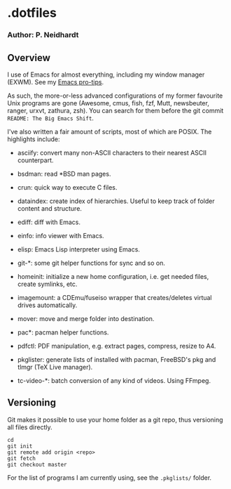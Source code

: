 # .dotfiles
### Author: P. Neidhardt

## Overview

I use of Emacs for almost everything, including my window manager (EXWM).  See
my [Emacs pro-tips](http://ambrevar.bitbucket.io/emacs/).

As such, the more-or-less advanced configurations of my former favourite Unix
programs are gone (Awesome, cmus, fish, fzf, Mutt, newsbeuter, ranger, urxvt,
zathura, zsh).  You can search for them before the git commit `README: The Big
Emacs Shift`.



I've also written a fair amount of scripts, most of which are POSIX.  The highlights include:

* asciify: convert many non-ASCII characters to their nearest ASCII counterpart.

* bsdman: read *BSD man pages.

* crun: quick way to execute C files.

* dataindex: create index of hierarchies. Useful to keep track of folder content
and structure.

* ediff: diff with Emacs.

* einfo: info viewer with Emacs.

* elisp: Emacs Lisp interpreter using Emacs.

* git-*: some git helper functions for sync and so on.

* homeinit: initialize a new home configuration, i.e. get needed files, create
symlinks, etc.

* imagemount: a CDEmu/fuseiso wrapper that creates/deletes virtual drives
automatically.

* mover: move and merge folder into destination.

* pac*: pacman helper functions.

* pdfctl: PDF manipulation, e.g. extract pages, compress, resize to A4.

* pkglister: generate lists of installed with pacman, FreeBSD's pkg and tlmgr
(TeX Live manager).

* tc-video-*: batch conversion of any kind of videos. Using FFmpeg.

## Versioning

Git makes it possible to use your home folder as a git repo, thus versioning
all files directly.

	cd
	git init
	git remote add origin <repo>
	git fetch
	git checkout master

For the list of programs I am currently using, see the `.pkglists/` folder.
